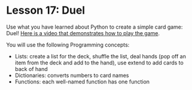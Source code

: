 # Lesson 17: Duel
Use what you have learned about Python to create a simple card game: Duel!  [Here is a video that demonstrates how to play the game](https://www.google.com/search?sca_esv=886cb363f80cd5e5&rlz=1C1GCCA_enCA1141CA1141&q=how+to+play+war+card+game&udm=7&fbs=ABzOT_CWdhQLP1FcmU5B0fn3xuWp6IcynRBrzjy_vjxR0KoDMnbkfvm4jW0eza52i_Pv0GHXGdsPP4OV948uPyYLz4MWe-1RHr9g-cqNjTKbzsDkK6WSg6YSmyvgPJA36_KohAARiiWm69rURFT46Sfc-ygy49ewJesZB2A4IBjroAzcJGv27EAOulczPGs1wRiFArACoHEuo6TzNkARa52G3xJRB2St7w&sa=X&ved=2ahUKEwiFk4vxsqWMAxWMpIkEHesjFlIQtKgLegQIEBAB&biw=1920&bih=911&dpr=1&safe=active&ssui=on#fpstate=ive&vld=cid:6fd3ff52,vid:ebm6yydMsak,st:0).

You will use the following Programming concepts:
- Lists: create a list for the deck, shuffle the list, deal hands (pop off an item from the deck and add to the hand), use extend to add cards to back of hand
- Dictionaries: converts numbers to card names
- Functions: each well-named function has one function

